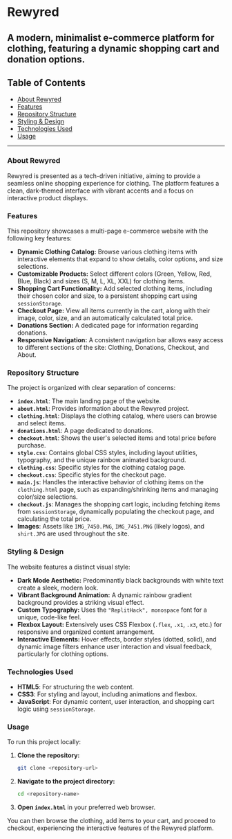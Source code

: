 # Rewyred

## A modern, minimalist e-commerce platform for clothing, featuring a dynamic shopping cart and donation options.

## Table of Contents

*   [About Rewyred](#about-rewyred)
*   [Features](#features)
*   [Repository Structure](#repository-structure)
*   [Styling & Design](#styling--design)
*   [Technologies Used](#technologies-used)
*   [Usage](#usage)

---

### About Rewyred

Rewyred is presented as a tech-driven initiative, aiming to provide a seamless online shopping experience for clothing. The platform features a clean, dark-themed interface with vibrant accents and a focus on interactive product displays.

### Features

This repository showcases a multi-page e-commerce website with the following key features:

*   **Dynamic Clothing Catalog:** Browse various clothing items with interactive elements that expand to show details, color options, and size selections.
*   **Customizable Products:** Select different colors (Green, Yellow, Red, Blue, Black) and sizes (S, M, L, XL, XXL) for clothing items.
*   **Shopping Cart Functionality:** Add selected clothing items, including their chosen color and size, to a persistent shopping cart using `sessionStorage`.
*   **Checkout Page:** View all items currently in the cart, along with their image, color, size, and an automatically calculated total price.
*   **Donations Section:** A dedicated page for information regarding donations.
*   **Responsive Navigation:** A consistent navigation bar allows easy access to different sections of the site: Clothing, Donations, Checkout, and About.

### Repository Structure

The project is organized with clear separation of concerns:

*   **`index.html`**: The main landing page of the website.
*   **`about.html`**: Provides information about the Rewyred project.
*   **`clothing.html`**: Displays the clothing catalog, where users can browse and select items.
*   **`donations.html`**: A page dedicated to donations.
*   **`checkout.html`**: Shows the user's selected items and total price before purchase.
*   **`style.css`**: Contains global CSS styles, including layout utilities, typography, and the unique rainbow animated background.
*   **`clothing.css`**: Specific styles for the clothing catalog page.
*   **`checkout.css`**: Specific styles for the checkout page.
*   **`main.js`**: Handles the interactive behavior of clothing items on the `clothing.html` page, such as expanding/shrinking items and managing color/size selections.
*   **`checkout.js`**: Manages the shopping cart logic, including fetching items from `sessionStorage`, dynamically populating the checkout page, and calculating the total price.
*   **Images**: Assets like `IMG_7450.PNG`, `IMG_7451.PNG` (likely logos), and `shirt.JPG` are used throughout the site.

### Styling & Design

The website features a distinct visual style:

*   **Dark Mode Aesthetic:** Predominantly black backgrounds with white text create a sleek, modern look.
*   **Vibrant Background Animation:** A dynamic rainbow gradient background provides a striking visual effect.
*   **Custom Typography:** Uses the `"ReplitHack", monospace` font for a unique, code-like feel.
*   **Flexbox Layout:** Extensively uses CSS Flexbox (`.flex`, `.x1`, `.x3`, etc.) for responsive and organized content arrangement.
*   **Interactive Elements:** Hover effects, border styles (dotted, solid), and dynamic image filters enhance user interaction and visual feedback, particularly for clothing options.

### Technologies Used

*   **HTML5**: For structuring the web content.
*   **CSS3**: For styling and layout, including animations and flexbox.
*   **JavaScript**: For dynamic content, user interaction, and shopping cart logic using `sessionStorage`.

### Usage

To run this project locally:

1.  **Clone the repository:**
    ```bash
    git clone <repository-url>
    ```
2.  **Navigate to the project directory:**
    ```bash
    cd <repository-name>
    ```
3.  **Open `index.html`** in your preferred web browser.

You can then browse the clothing, add items to your cart, and proceed to checkout, experiencing the interactive features of the Rewyred platform.